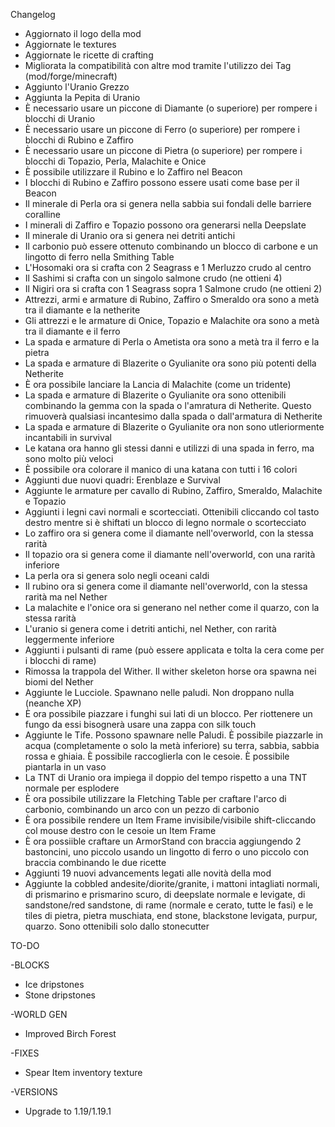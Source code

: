 Changelog

- Aggiornato il logo della mod
- Aggiornate le textures
- Aggiornate le ricette di crafting
- Migliorata la compatibilità con altre mod tramite l'utilizzo dei Tag (mod/forge/minecraft)
- Aggiunto l'Uranio Grezzo
- Aggiunta la Pepita di Uranio
- È necessario usare un piccone di Diamante (o superiore) per rompere i blocchi di Uranio
- È necessario usare un piccone di Ferro (o superiore) per rompere i blocchi di Rubino e Zaffiro 
- È necessario usare un piccone di Pietra (o superiore) per rompere i blocchi di Topazio, Perla, Malachite e Onice
- È possibile utilizzare il Rubino e lo Zaffiro nel Beacon
- I blocchi di Rubino e Zaffiro possono essere usati come base per il Beacon
- Il minerale di Perla ora si genera nella sabbia sui fondali delle barriere coralline
- I minerali di Zaffiro e Topazio possono ora generarsi nella Deepslate
- Il minerale di Uranio ora si genera nei detriti antichi
- Il carbonio può essere ottenuto combinando un blocco di carbone e un lingotto di ferro nella Smithing Table
- L'Hosomaki ora si crafta con 2 Seagrass e 1 Merluzzo crudo al centro
- Il Sashimi si crafta con un singolo salmone crudo (ne ottieni 4)
- Il Nigiri ora si crafta con 1 Seagrass sopra 1 Salmone crudo (ne ottieni 2)
- Attrezzi, armi e armature di Rubino, Zaffiro o Smeraldo ora sono a metà tra il diamante e la netherite
- Gli attrezzi e le armature di Onice, Topazio e Malachite ora sono a metà tra il diamante e il ferro
- La spada e armature di Perla o Ametista ora sono a metà tra il ferro e la pietra
- La spada e armature di Blazerite o Gyulianite ora sono più potenti della Netherite
- È ora possibile lanciare la Lancia di Malachite (come un tridente)
- La spada e armature di Blazerite o Gyulianite ora sono ottenibili combinando la gemma con la spada o l'amratura di Netherite. Questo rimuoverà qualsiasi incantesimo dalla spada o dall'armatura di Netherite
- La spada e armature di Blazerite o Gyulianite ora non sono utleriormente incantabili in survival
- Le katana ora hanno gli stessi danni e utilizzi di una spada in ferro, ma sono molto più veloci
- È possibile ora colorare il manico di una katana con tutti i 16 colori
- Aggiunti due nuovi quadri: Erenblaze e Survival
- Aggiunte le armature per cavallo di Rubino, Zaffiro, Smeraldo, Malachite e Topazio
- Aggiunti i legni cavi normali e scortecciati. Ottenibili cliccando col tasto destro mentre si è shiftati un blocco di legno normale o scortecciato
- Lo zaffiro ora si genera come il diamante nell'overworld, con la stessa rarità
- Il topazio ora si genera come il diamante nell'overworld, con una rarità inferiore
- La perla ora si genera solo negli oceani caldi
- Il rubino ora si genera come il diamante nell'overworld, con la stessa rarità ma nel Nether
- La malachite e l'onice ora si generano nel nether come il quarzo, con la stessa rarità
- L'uranio si genera come i detriti antichi, nel Nether, con rarità leggermente inferiore
- Aggiunti i pulsanti di rame (può essere applicata e tolta la cera come per i blocchi di rame)
- Rimossa la trappola del Wither. Il wither skeleton horse ora spawna nei biomi del Nether
- Aggiunte le Lucciole. Spawnano nelle paludi. Non droppano nulla (neanche XP)
- È ora possibile piazzare i funghi sui lati di un blocco. Per riottenere un fungo da essi bisognerà usare una zappa con silk touch
- Aggiunte le Tife. Possono spawnare nelle Paludi. È possibile piazzarle in acqua (completamente o solo la metà inferiore) su terra, sabbia, sabbia rossa e ghiaia. È possibile raccoglierla con le cesoie. È possibile piantarla in un vaso
- La TNT di Uranio ora impiega il doppio del tempo rispetto a una TNT normale per esplodere
- È ora possibile utilizzare la Fletching Table per craftare l'arco di carbonio, combinando un arco con un pezzo di carbonio
- È ora possibile rendere un Item Frame invisibile/visibile shift-cliccando col mouse destro con le cesoie un Item Frame
- È ora possiible craftare un ArmorStand con braccia aggiungendo 2 bastoncini, uno piccolo usando un lingotto di ferro o uno piccolo con braccia combinando le due ricette  
- Aggiunti 19 nuovi advancements legati alle novità della mod
- Aggiunte la cobbled andesite/diorite/granite, i mattoni intagliati normali, di prismarino e prismarino scuro, di deepslate normale e levigate, di sandstone/red sandstone, di rame (normale e cerato, tutte le fasi) e le tiles di pietra, pietra muschiata, end stone, blackstone levigata, purpur, quarzo. Sono ottenibili solo dallo stonecutter  



TO-DO

-BLOCKS

- Ice dripstones
- Stone dripstones

-WORLD GEN

- Improved Birch Forest

-FIXES

- Spear Item inventory texture

-VERSIONS

- Upgrade to 1.19/1.19.1